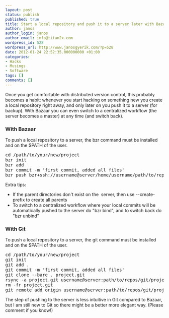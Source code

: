 ```yaml
---
layout: post
status: publish
published: true
title: Start a local repository and push it to a server later with Bazaar and Git
author: janos
author_login: janos
author_email: info@titan2x.com
wordpress_id: 528
wordpress_url: http://www.janosgyerik.com/?p=528
date: 2012-01-24 22:52:35.000000000 +01:00
categories:
- Hacks
- Musings
- Software
tags: []
comments: []
---
```

Once you get comfortable with distributed version control, this probably becomes a habit: whenever you start hacking on something new you create a local repository right away, and only later on you push it to a server (for backup). With Bazaar you can even switch to a centralized workflow (the server becomes a master) at any time (and switch back).
<h3>With Bazaar</h3>
To push a local repository to a server, the bzr command must be installed and on the $PATH of the user.
<pre>cd /path/to/your/new/project
bzr init
bzr add
bzr commit -m 'first commit, added all files'
bzr push bzr+ssh://username@server/home/username/path/to/repos/bzr/project</pre>
Extra tips:
<ul>
	<li>If the parent directories don't exist on the  server, then use --create-prefix to create all parents</li>
	<li>To switch to a centralized workflow where your local commits will be automatically pushed to the server do "bzr bind", and to switch back do "bzr unbind"</li>
</ul>
<h3>With Git</h3>
To push a local repository to a server, the git command must be installed and on the $PATH of the user.
<pre>cd /path/to/your/new/project
git init
git add .
git commit -m 'first commit, added all files'
git clone --bare . project.git
rsync -a project.git username@server:path/to/repos/git/project.git
rm -fr project.git
git remote add origin username@server:path/to/repos/git/project.git</pre>
The step of pushing to the server is less intuitive in Git compared to Bazaar, but I am still new to Git so there might be a better more elegant way. (Please comment if you know!)
